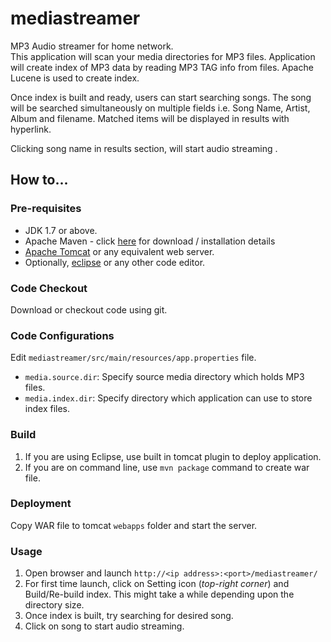 # mediastreamer
MP3 Audio streamer for home network.<br />This application will scan your media directories for MP3 files. Application will create index of MP3 data by reading MP3 TAG info from files. Apache Lucene is used to create index.

Once index is built and ready, users can start searching songs. The song will be searched simultaneously on multiple fields i.e. Song Name, Artist, Album and filename. Matched items will be displayed in results with hyperlink.

Clicking song name in results section, will start audio streaming .
## How to...
### Pre-requisites
 - JDK 1.7 or above.
 - Apache Maven - click [here](https://maven.apache.org) for download / installation details 
 - [Apache Tomcat](http://tomcat.apache.org/) or any equivalent web server.
 - Optionally, [eclipse](http://www.eclipse.org) or any other code editor.
### Code Checkout
Download or checkout code using git.
### Code Configurations 
Edit `mediastreamer/src/main/resources/app.properties` file.
 - `media.source.dir`: Specify source media directory which holds MP3 files.
 - `media.index.dir`: Specify directory which application can use to store index files.
### Build
1. If you are using Eclipse, use built in tomcat plugin to deploy application.
2. If you are on command line, use `mvn package` command to create war file.
### Deployment
Copy WAR file to tomcat `webapps` folder and start the server.
### Usage
1. Open browser and launch `http://<ip address>:<port>/mediastreamer/`
2. For first time launch, click on Setting icon (*top-right corner*) and Build/Re-build index. This might take a while depending upon the directory size.
3. Once index is built, try searching for desired song.
4. Click on song to start audio streaming.